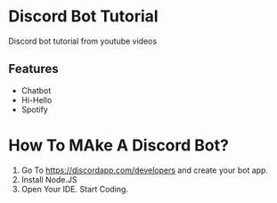 # Discord Bot Tutorial
Discord bot tutorial from youtube videos

## Features
- Chatbot
- Hi-Hello
- Spotify


# How To MAke A Discord Bot?

1. Go To https://discordapp.com/developers and create your bot app.
2. Install Node.JS
3. Open Your IDE.
Start Coding.


